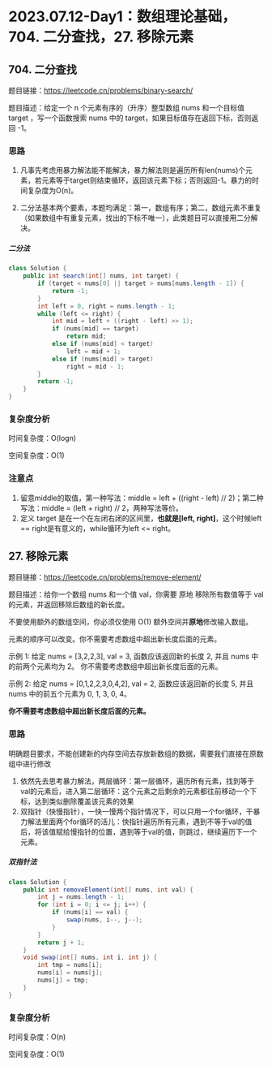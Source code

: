 #  2023.07.12-Day1：数组理论基础，**704. 二分查找**，**27. 移除元素**

##  704. 二分查找

题目链接：https://leetcode.cn/problems/binary-search/

题目描述：给定一个 n 个元素有序的（升序）整型数组 nums 和一个目标值 target  ，写一个函数搜索 nums 中的 target，如果目标值存在返回下标，否则返回 -1。

### 思路

1. 凡事先考虑用暴力解法能不能解决，暴力解法则是遍历所有len(nums)个元素，若元素等于target则结束循环，返回该元素下标；否则返回-1。暴力的时间复杂度为O(n)。

2. 二分法基本两个要素，本题均满足：第一，数组有序；第二，数组元素不重复（如果数组中有重复元素，找出的下标不唯一），此类题目可以直接用二分解决。

#####  二分法

``` java
class Solution {
    public int search(int[] nums, int target) {
        if (target < nums[0] || target > nums[nums.length - 1]) {
            return -1;
        }
        int left = 0, right = nums.length - 1;
        while (left <= right) {
            int mid = left + ((right - left) >> 1);
            if (nums[mid] == target)
                return mid;
            else if (nums[mid] < target)
                left = mid + 1;
            else if (nums[mid] > target)
                right = mid - 1;
        }
        return -1;
    }
}
```



###  复杂度分析

时间复杂度：O(logn)

空间复杂度：O(1)



###  注意点

1. 留意middle的取值，第一种写法：middle = left + ((right - left) // 2)；第二种写法：middle = (left + right) // 2，两种写法等价。
2. 定义 target 是在一个在左闭右闭的区间里，**也就是[left, right]**，这个时候left == right是有意义的，while循环为left <= right。





##  27. 移除元素

题目链接：https://leetcode.cn/problems/remove-element/

题目描述：给你一个数组 nums 和一个值 val，你需要 原地 移除所有数值等于 val 的元素，并返回移除后数组的新长度。

不要使用额外的数组空间，你必须仅使用 O(1) 额外空间并**原地**修改输入数组。

元素的顺序可以改变。你不需要考虑数组中超出新长度后面的元素。

示例 1: 给定 nums = [3,2,2,3], val = 3, 函数应该返回新的长度 2, 并且 nums 中的前两个元素均为 2。 你不需要考虑数组中超出新长度后面的元素。

示例 2: 给定 nums = [0,1,2,2,3,0,4,2], val = 2, 函数应该返回新的长度 5, 并且 nums 中的前五个元素为 0, 1, 3, 0, 4。

**你不需要考虑数组中超出新长度后面的元素。**

###  思路

明确题目要求，不能创建新的内存空间去存放新数组的数据，需要我们直接在原数组中进行修改

1. 依然先去思考暴力解法，两层循环：第一层循环，遍历所有元素，找到等于val的元素后，进入第二层循环：这个元素之后剩余的元素都往前移动一个下标，达到类似删除覆盖该元素的效果
2. 双指针（快慢指针），一快一慢两个指针情况下，可以只用一个for循环，干暴力解法里面两个for循环的活儿：快指针遍历所有元素，遇到不等于val的值后，将该值赋给慢指针的位置，遇到等于val的值，则跳过，继续遍历下一个元素。



#####  双指针法

```java
class Solution {
    public int removeElement(int[] nums, int val) {
        int j = nums.length - 1;
        for (int i = 0; i <= j; i++) {
            if (nums[i] == val) {
                swap(nums, i--, j--);
            }
        }
        return j + 1;
    }
    void swap(int[] nums, int i, int j) {
        int tmp = nums[i];
        nums[i] = nums[j];
        nums[j] = tmp;
    }
}
```



###  复杂度分析

时间复杂度：O(n)

空间复杂度：O(1)

